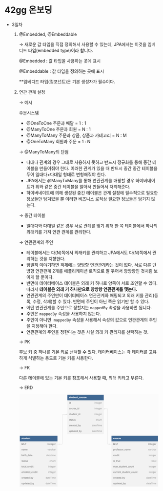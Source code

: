 # 42gg 온보딩
    
- 3일차
    1. @Embedded, @Embeddable
        
        → 새로운 값 타입을 직접 정의해서 사용할 수 있는데, JPA에서는 이것을 임베디드 타입(embedded type)이라 합니다.
        
        @Embedded : 값 타입을 사용하는 곳에 표시
        
        @Embeddable :  값 타입을 정의하는 곳에 표시
        
        **임베디드 타입(컴포넌트)은 기본 생성자가 필수이다.
        
    2. 연관 관계 설정
        
        → 예시
        
        주문시스템
        
        - @OneToOne 주문과 배달 = 1 : 1
        - @ManyToOne 주문과 회원 = N : 1
        - @ManyToMany 주문과 상품, 상품과 카테고리 = N : M
        - @OneToMany 회원과 주문 = 1 : N
        
        → @ManyToMany의 단점
        
        - 다대다 관계의 경우 그대로 사용하지 못하고 반드시 정규화를 통해 중간 테이블을 만들어줘야 한다. 이러한 관계가 있을 때 반드시 중간 중간 테이블을 두어 일대다+다대일 형태로 변형해줘야 한다.
        - JPA에서는 @ManyToMany를 통해 연관관계를 매핑할 경우 하이버네이트가 위와 같은 중간 테이블을 알아서 만들어서 처리해준다.
        - 하이버네이트에 의해 생성된 중간 테이블은 관계 설정에 필수적으로 필요한 정보들만 담겨있을 뿐 이러한 비즈니스 로직상 필요한 정보들은 담기지 않는다.
        
        → 중간 테이블
        
        - 일대다와 다대일 같은 경우 서로 관계를 맺기 위해 한 쪽 테이블에서 하나의 외래키를 가져 연관 관계를 관리한다.
        
        → 연관관계의 주인
        
        - 테이블에서는 다(N)쪽에서 외래키를 관리하고 JPA에서도 다(N)쪽에서 관리하는 것을 지향한다.
        - 엄밀히 이야기하면 객체에는 양방향 연관관계라는 것이 없다. 서로 다른 단방향 연관관계 2개를 애플리케이션 로직으로 잘 묶어서 양방향인 것처럼 보이게 할 뿐이다.
        - 반면에 데이터베이스 테이블은 외래 키 하나로 양쪽이 서로 조인할 수 있다. 따라서 **테이블은 외래 키 하나만으로 양방향 연관관계를 맺는다.**
        - 연관관계의 주인만이 데이터베이스 연관관계와 매핑되고 외래 키를 관리(등록, 수정, 삭제)할 수 있다. 반면에 주인이 아닌 쪽은 읽기만 할 수 있다.
        - 어떤 연관관계를 주인으로 정할지는 `mappedBy` 속성을 사용하면 됩니다.
        - 주인은 `mappedBy` 속성을 사용하지 않는다.
        - 주인이 아니면  `mappedBy` 속성을 사용해서 속성의 값으로 연관관계의 주인을 지정해야 한다.
        - 연관관계의 주인을 정한다는 것은 사실 외래 키 관리자를 선택하는 것.
        
        → PK
        
        후보 키 중 하나를 기본 키로 선택할 수 있다. 데이터베이스는 각 데이터를 고유하게 식별하는 용도로 기본 키를 사용한다. 
        
        → FK
        
        다른 테이블에 있는 기본 키를 참조해서 사용할 때, 외래 키라고 부른다.

        → ERD
        
        ![erd](./img/erd.png)
